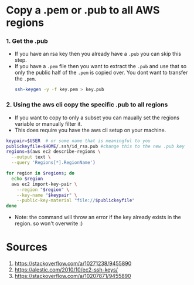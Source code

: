 # Copy a .pem or .pub to all AWS regions

### 1. Get the .pub
  - If you have an rsa key then you already have a `.pub` you can skip this step.
  - If you have a `.pem` file then you want to extract the `.pub` and use that so only
    the public half of the `.pem` is copied over. You dont want to transfer the `.pem`.
    ```bash
    ssh-keygen -y -f key.pem > key.pub
    ```

### 2. Using the aws cli copy the specific .pub to all regions
  - If you want to copy to only a subset you can maually set the regions variable or manually filter it.
  - This does require you have the aws cli setup on your machine.
  ```bash
  keypair=$USER  # or some name that is meaningful to you
  publickeyfile=$HOME/.ssh/id_rsa.pub #change this to the new .pub key
  regions=$(aws ec2 describe-regions \
    --output text \
    --query 'Regions[*].RegionName')

  for region in $regions; do
    echo $region
    aws ec2 import-key-pair \
      --region "$region" \
      --key-name "$keypair" \
      --public-key-material "file://$publickeyfile"
  done
  ```
  
  - Note: the command will throw an error if the key already exists in the region. so won't overwrite :)

# Sources
1. https://stackoverflow.com/a/10271238/9455890
2. https://alestic.com/2010/10/ec2-ssh-keys/
3. https://stackoverflow.com/a/10207871/9455890
